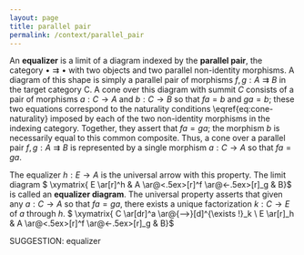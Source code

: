 ```yaml
---
layout: page
title: parallel pair
permalink: /context/parallel_pair
---
```

 An **equalizer** is a limit of a diagram indexed by the **parallel pair**, the category $\bullet \rightrightarrows \bullet$ with two objects and two parallel non-identity morphisms. A diagram of this shape is simply a parallel pair of morphisms $f,g : A \rightrightarrows B$ in the target category $\mathsf{C}$. A cone over this diagram with summit $C$ consists of a pair of morphisms $a : C \to A$ and $b : C \to B$ so that $fa = b$ and $ga = b$; these two equations correspond to the naturality conditions \eqref{eq:cone-naturality} imposed by each of the two non-identity morphisms in the indexing category. Together, they assert that $fa = ga$; the morphism $b$ is necessarily equal to this common composite. Thus, a cone over a parallel pair $f,g : A \rightrightarrows B$ is represented by a single morphism $a : C \to A$ so that $fa = ga$.

The equalizer $h : E \to A$ is the universal arrow with this property. The limit diagram
$ \xymatrix{  E \ar[r]^h & A \ar@<.5ex>[r]^f \ar@<-.5ex>[r]_g & B}$ is  called an **equalizer diagram**. The universal property asserts that given any $a : C \to A$ so that $fa = ga$, there exists a unique factorization $k : C \to E$ of $a$ through $h$.
$ \xymatrix{ C \ar[dr]^a \ar@{-->}[d]^{\exists !}_k \\ E \ar[r]_h & A \ar@<.5ex>[r]^f \ar@<-.5ex>[r]_g & B}$


SUGGESTION: equalizer